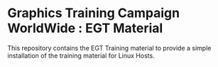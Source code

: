# Graphics Training Campaign WorldWide : EGT Material

This repository contains the EGT Training material to provide a simple installation of the training material for Linux Hosts. 

